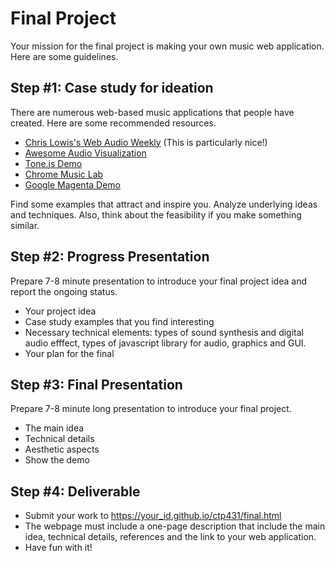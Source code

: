 # Final Project
Your mission for the final project is making your own music web application. Here are some guidelines.


## Step #1: Case study for ideation
There are numerous web-based music applications that people have created. Here are some recommended resources. 

- [Chris Lowis's Web Audio Weekly](http://www.webaudioweekly.com/) (This is particularly nice!)
- [Awesome Audio Visualization](https://github.com/willianjusten/awesome-audio-visualization)
- [Tone.js Demo](https://tonejs.github.io/demos)
- [Chrome Music Lab](https://musiclab.chromeexperiments.com/)
- [Google Magenta Demo](https://magenta.tensorflow.org/demos)


Find some examples that attract and inspire you. Analyze underlying ideas and techniques. Also, think about the feasibility if you make something similar. 


## Step #2: Progress Presentation
Prepare 7-8 minute presentation to introduce your final project idea and report the ongoing status. 

- Your project idea
- Case study examples that you find interesting
- Necessary technical elements: types of sound synthesis and digital audio efffect, types of javascript library for audio, graphics and GUI.
- Your plan for the final


## Step #3: Final Presentation
Prepare 7-8 minute long presentation to introduce your final project. 

- The main idea
- Technical details
- Aesthetic aspects
- Show the demo


## Step #4: Deliverable
- Submit your work to https://your_id.github.io/ctp431/final.html
- The webpage must include a one-page description that include the main idea, technical details, references and the link to your web application.
- Have fun with it!


